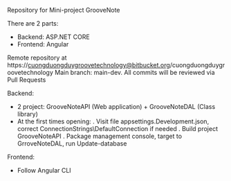 Repository for Mini-project GrooveNote

There are 2 parts:
+ Backend: ASP.NET CORE
+ Frontend: Angular

Remote repository at https://cuongduongduygroovetechnology@bitbucket.org/cuongduongduygroovetechnology
Main branch: main-dev. All commits will be reviewed via Pull Requests

Backend:
+ 2 project: GrooveNoteAPI (Web application) + GrooveNoteDAL (Class library)
+ At the first times opening:
	. Visit file appsettings.Development.json, correct ConnectionStrings\DefaultConnection if needed
	. Build project GrooveNoteAPI
	. Package management console, target to GrroveNoteDAL, run Update-database
	
Frontend:
+ Follow Angular CLI

	